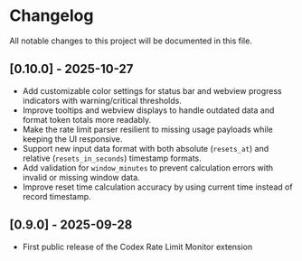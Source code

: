 # Changelog

All notable changes to this project will be documented in this file.

## [0.10.0] - 2025-10-27
- Add customizable color settings for status bar and webview progress indicators with warning/critical thresholds.
- Improve tooltips and webview displays to handle outdated data and format token totals more readably.
- Make the rate limit parser resilient to missing usage payloads while keeping the UI responsive.
- Support new input data format with both absolute (`resets_at`) and relative (`resets_in_seconds`) timestamp formats.
- Add validation for `window_minutes` to prevent calculation errors with invalid or missing window data.
- Improve reset time calculation accuracy by using current time instead of record timestamp.

## [0.9.0] - 2025-09-28
- First public release of the Codex Rate Limit Monitor extension
